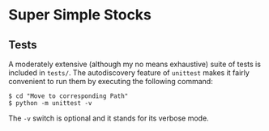 # Super Simple Stocks

## Tests

A moderately extensive (although my no means exhaustive) suite of tests is included in `tests/`. 
The autodiscovery feature of `unittest` makes it fairly convenient to run them by executing the following command:
 ````
$ cd "Move to corresponding Path"
$ python -m unittest -v
````
The `-v` switch is optional and it stands for its verbose mode.






